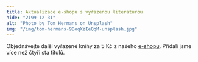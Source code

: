 ```yaml
---
title: Aktualizace e-shopu s vyřazenou literaturou
hide: "2199-12-31"
alt: "Photo by Tom Hermans on Unsplash"
img: "/img/tom-hermans-9BoqXzEeQqM-unsplash.jpg"
---
```


Objednávejte další vyřazené knihy za 5 Kč z našeho [e-shopu](https://knihovna.pedf.cuni.cz/wp/). Přidali jsme více než čtyři sta titulů.
